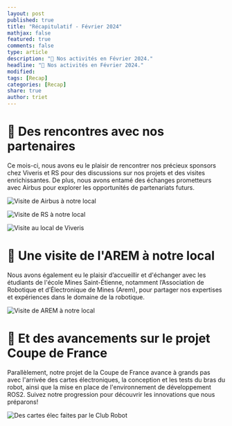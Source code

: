 ```yaml
---
layout: post
published: true
title: "Récapitulatif - Février 2024"
mathjax: false
featured: true
comments: false
type: article
description: "🤝 Nos activités en Février 2024."
headline: "🤝 Nos activités en Février 2024."
modified:
tags: [Recap]
categories: [Recap]
share: true
author: triet
---
```


# 🤝 Des rencontres avec nos partenaires
Ce mois-ci, nous avons eu le plaisir de rencontrer nos précieux sponsors chez Viveris et RS pour des discussions sur nos projets et des visites enrichissantes. De plus, nous avons entamé des échanges prometteurs avec Airbus pour explorer les opportunités de partenariats futurs.

![Visite de Airbus à notre local](https://clubrobotinsat.github.io/images/posts/recap_fre24_1.png)

![Visite de RS à notre local](https://clubrobotinsat.github.io/images/posts/recap_fre24_3.png)

![Visite au local de Viveris](https://clubrobotinsat.github.io/images/posts/recap_fre24_4.png)

# 🙌 Une visite de l'AREM à notre local

Nous avons également eu le plaisir d’accueillir et d'échanger avec les étudiants de l'école Mines Saint-Étienne, notamment l’Association de Robotique et d’Électronique de Mines (Arem), pour partager nos expertises et expériences dans le domaine de la robotique.

![Visite de AREM à notre local](https://clubrobotinsat.github.io/images/posts/recap_fre24_2.png)


# 🦾 Et des avancements sur le projet Coupe de France

Parallèlement, notre projet de la Coupe de France avance à grands pas avec l'arrivée des cartes électroniques, la conception et les tests du bras du robot, ainsi que la mise en place de l'environnement de développement ROS2. Suivez notre progression pour découvrir les innovations que nous préparons!

![Des cartes élec faites par le Club Robot](https://clubrobotinsat.github.io/images/posts/recap_fre24_5.png)